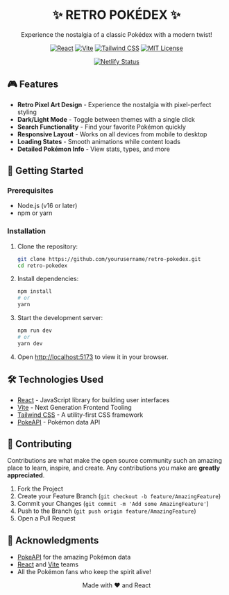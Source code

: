 <div align="center">
  <h1>✨ RETRO POKÉDEX ✨</h1>
  <p>Experience the nostalgia of a classic Pokédex with a modern twist!</p>
  
  [![React](https://img.shields.io/badge/React-20232A?style=for-the-badge&logo=react&logoColor=61DAFB)](https://reactjs.org/)
  [![Vite](https://img.shields.io/badge/Vite-B73BFE?style=for-the-badge&logo=vite&logoColor=FFD62E)](https://vitejs.dev/)
  [![Tailwind CSS](https://img.shields.io/badge/Tailwind_CSS-38B2AC?style=for-the-badge&logo=tailwind-css&logoColor=white)](https://tailwindcss.com/)
  [![MIT License](https://img.shields.io/badge/License-MIT-green.svg?style=for-the-badge)](https://choosealicense.com/licenses/mit/)
  
  [![Netlify Status](https://api.netlify.com/api/v1/badges/12345678-1234-1234-1234-123456789abc/deploy-status)](https://app.netlify.com/sites/your-site-name/deploys)
</div>

## 🎮 Features

- **Retro Pixel Art Design** - Experience the nostalgia with pixel-perfect styling
- **Dark/Light Mode** - Toggle between themes with a single click
- **Search Functionality** - Find your favorite Pokémon quickly
- **Responsive Layout** - Works on all devices from mobile to desktop
- **Loading States** - Smooth animations while content loads
- **Detailed Pokémon Info** - View stats, types, and more

## 🚀 Getting Started

### Prerequisites

- Node.js (v16 or later)
- npm or yarn

### Installation

1. Clone the repository:
   ```bash
   git clone https://github.com/yourusername/retro-pokedex.git
   cd retro-pokedex
   ```

2. Install dependencies:
   ```bash
   npm install
   # or
   yarn
   ```

3. Start the development server:
   ```bash
   npm run dev
   # or
   yarn dev
   ```

4. Open [http://localhost:5173](http://localhost:5173) to view it in your browser.

## 🛠 Technologies Used

- [React](https://reactjs.org/) - JavaScript library for building user interfaces
- [Vite](https://vitejs.dev/) - Next Generation Frontend Tooling
- [Tailwind CSS](https://tailwindcss.com/) - A utility-first CSS framework
- [PokeAPI](https://pokeapi.co/) - Pokémon data API

## 🤝 Contributing

Contributions are what make the open source community such an amazing place to learn, inspire, and create. Any contributions you make are **greatly appreciated**.

1. Fork the Project
2. Create your Feature Branch (`git checkout -b feature/AmazingFeature`)
3. Commit your Changes (`git commit -m 'Add some AmazingFeature'`)
4. Push to the Branch (`git push origin feature/AmazingFeature`)
5. Open a Pull Request


## 🙏 Acknowledgments

- [PokeAPI](https://pokeapi.co/) for the amazing Pokémon data
- [React](https://reactjs.org/) and [Vite](https://vitejs.dev/) teams
- All the Pokémon fans who keep the spirit alive!

<div align="center">
  Made with ❤️ and React
</div>
